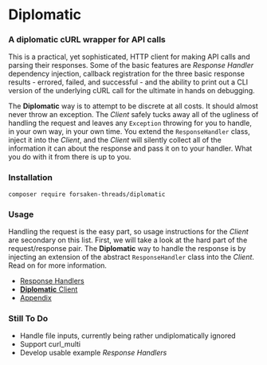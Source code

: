 # Diplomatic

### A diplomatic cURL wrapper for API calls

This is a practical, yet sophisticated, HTTP client for making API calls and parsing their responses.  Some of the basic features are *Response Handler* dependency injection, callback registration for the three basic response results - errored, failed, and successful - and the ability to print out a CLI version of the underlying cURL call for the ultimate in hands on debugging.

The **Diplomatic** way is to attempt to be discrete at all costs. It should almost never throw an exception. The *Client* safely tucks away all of the ugliness of handling the request and leaves any `Exception` throwing for you to handle, in your own way, in your own time. You extend the `ResponseHandler` class, inject it into the *Client*, and the *Client* will silently collect all of the information it can about the response and pass it on to your handler. What you do with it from there is up to you.
     
### Installation

`composer require forsaken-threads/diplomatic`

### Usage

Handling the request is the easy part, so usage instructions for the *Client* are secondary on this list.  First, we will take a look at the hard part of the request/response pair.  The **Diplomatic** way to handle the response is by injecting an extension of the abstract `ResponseHandler` class into the *Client*.  Read on for more information.

* [Response Handlers](./documentation/ResponseHandler.md)
* [**Diplomatic** Client](./documentation/Client.md)
* [Appendix](./documentation/Appendix.md)


### Still To Do

* Handle file inputs, currently being rather undiplomatically ignored
* Support curl_multi
* Develop usable example *Response Handlers*
